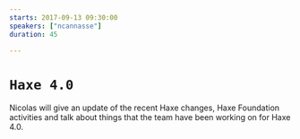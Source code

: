 ```yaml
---
starts: 2017-09-13 09:30:00
speakers: ["ncannasse"]
duration: 45

---
```


# `Haxe 4.0`

Nicolas will give an update of the recent Haxe changes, Haxe Foundation activities and talk about things that the team have been working on for Haxe 4.0.